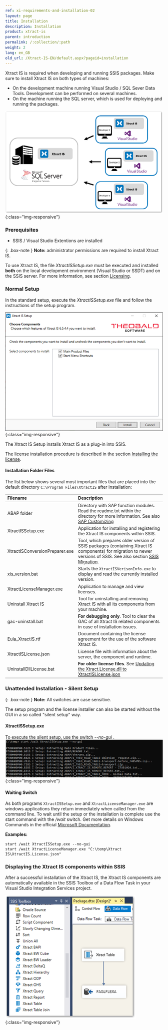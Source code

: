 ```yaml
---
ref: xi-requirements-and-installation-02
layout: page
title: Installation
description: Installation
product: xtract-is
parent: introduction
permalink: /:collection/:path
weight: 2
lang: en_GB
old_url: /Xtract-IS-EN/default.aspx?pageid=installation
---
```


Xtract IS is required when developing and running SSIS packages. 
Make sure to install Xtract IS on both types of machines:
- On the development machine running Visual Studio / SQL Sever Data Tools. Development can be performed on several machines.
- On the machine running the SQL server, which is used for deploying and running the packages.

<!---text anpassen --->
![xis_client_server_generell](/img/content/xis/client_server_architektur_xis_generell.png){:class="img-responsive"}


### Prerequisites

- SSIS / Visual Studio Extentions are installed

{: .box-note }
**Note:** administrator permissions are required to install Xtract IS.

To use Xtract IS, the file *XtractISSetup.exe* must be executed and installed **both** on the local development environment (Visual Studio or SSDT) and on the SSIS server. For more information, see section [Licensing](./installing-the-license).



### Normal Setup

In the standard setup, execute the *XtractISSetup.exe* file and follow the instructions of the setup program.

![XIS_Setup](/img/content/xis/xis_setup-exe.png){:class="img-responsive"}

The Xtract IS Setup installs Xtract IS as a plug-in into SSIS.

The license installation procedure is described in the section [Installing the license](./installing-the-license#installing-the-xtract-is-license---xtractislicensejson).


#### Installation Folder Files
The list below shows several most important files that are placed into the default directory ``C:\Program Files\XtractIS`` after installation:

|Filename | Description |
|:----|:---|
| ABAP folder | Directory with SAP function modules. Read the readme.txt within the directory for more information. See also [SAP Customizing](./sap-customizing) |
| XtractISSetup.exe | Application for installing and registering the Xtract IS components within SSIS.|
|XtractISConversionPreparer.exe| Tool, which prepares older version of SSIS packages (containing Xtract IS components) for migration to newer versions of SSIS. See also section [SSIS Migration](./ssis-migration).|
| xis_version.bat | Starts the `XtractISVerisonInfo.exe` to display and read the currently installed version.|
| XtractLicenseManager.exe | Application to manage and view licenses.|
| Uninstall Xtract IS| Tool for uninstalling and removing Xtract IS with all its components from your machine. |
| gac-uninstall.bat | **For debugging only**. Tool to clear the GAC of all Xtract IS related components in case of installation issues.|
| Eula_XtractIS.rtf | Document containing the license agreement for the use of the software Xtract IS.|
| XtractISLicense.json | License file with information about the server, the component and runtime. |
| UninstallDllLicense.bat| **For older license files**. See [Updating the Xtract.License.dll to XtractISLicense.json](./installing-the-license#updating-the-xtractlicensedll-to-xtractislicensejson)|



### Unattended Installation - Silent Setup

{: .box-note }
**Note:** All switches are case sensitive.

The setup program and the license installer can also be started without the GUI in a so called "silent setup" way.

#### XtractISSetup.exe
To execute the silent setup, use the switch *--no-gui* . <br>
![Silent](/img/content/xis/silent-setup-cmd.png){:class="img-responsive"}

#### Waiting Switch

As both programs `XtractISSetup.exe` and `XtractLicenseManager.exe` are windows applications they return immediately when called from the command line. 
To wait until the setup or the installation is complete use the start command with the */wait* switch. Get more details on Windows Commands in the official [Microsoft Documentation](https://docs.microsoft.com/en-us/windows-server/administration/windows-commands/start).


**Examples:**
```
start /wait XtractISSetup.exe --no-gui
start /wait XtractLicenseManager.exe "C:\temp\Xtract IS\XtractIS.License.json"

```

### Displaying the Xtract IS components within SSIS
After a successful installation of the Xtract IS, the Xtract IS components are automatically available in the SSIS Toolbox of a Data Flow Task in your Visual Studio Integration Services project.

![XIS_SSIS_Toolbox](/img/content/XIS_SSIS_Toolbox.png){:class="img-responsive"}

<!---{: .box-warning }
**Warning! Xtract IS components not visible**<br> With the current version of the SSDT for VS 2015, *SQL Server vNext* or *SQL Server 2017* are selected by default as the target environment for the deployment network of SSIS projects.  With this setting, the Xtract IS components are not visible in the SSIS toolbox. <br> Change the target environment for the deployment to SQL Server 2016 to display the Xtract IS components in the toolbox.

![XIS_deployment_target_version_vNext](/img/content/VS_Deployment_Target.png){:class="img-responsive"}--->